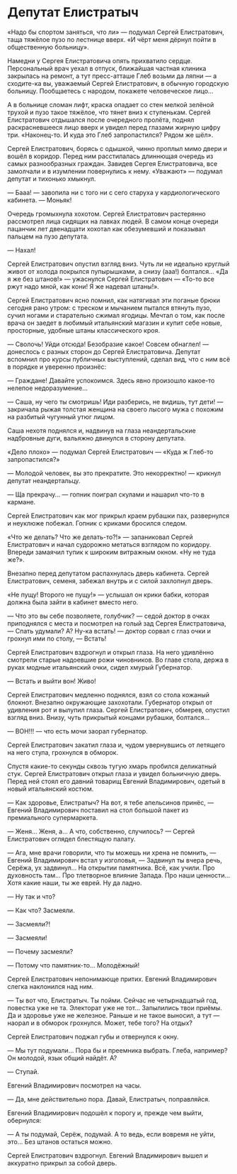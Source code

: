 # Депутат Елистратыч
«Надо бы спортом заняться, что ли» — подумал Сергей Елистратович, таща тяжёлое пузо по лестнице вверх. «И чёрт меня дёрнул пойти в общественную больницу».

Намедни у Сергея Елистратовича опять прихватило сердце. Персональный врач уехал в отпуск, ближайшая частная клиника закрылась на ремонт, а тут пресс-атташе Глеб возьми да ляпни — а сходите-ка вы, уважаемый Сергей Елистратович, в обычную городскую больницу. Пообщаетесь с народом, покажете человеческое лицо…

А в больнице сломан лифт, краска опадает со стен мелкой зелёной трухой и пузо такое тяжёлое, что тянет вниз к ступенькам. Сергей Елистратович отдышался после очередного пролёта, поднял раскрасневшееся лицо вверх и увидел перед глазами жирную цифру три. «Наконец-то. И куда это Глеб запропастился? Рядом же шёл».

Сергей Елистратович, борясь с одышкой, чинно проплыл мимо двери и вошёл в коридор. Перед ним расстилалась длиннющая очередь из самых разнообразных граждан. Завидев Сергея Елистратовича, все замолчали и в изумлении повернулись к нему. «Уважают» — подумал депутат и тихонько хмыкнул.

— Бааа! — завопила ни с того ни с сего старуха у кардиологического кабинета. — Моньяк!

Очередь громыхнула хохотом. Сергей Елистратович растерянно рассмотрел лица сидящих на лавках людей. В самом конце очереди пацанчик лет двенадцати хохотал как обезумевший и показывал пальцем на пузо депутата.

— Нахал!

Сергей Елистратович опустил взгляд вниз. Чуть ли не идеально круглый живот от холода покрылся пупырышками, а снизу (ааа!) болтался… «Да я же без штанов!» — ужаснулся Сергей Елистратович — «То-то все ржут надо мной, как кони! Я же надевал штаны!».

Сергей Елистратович ясно помнил, как натягивал эти поганые брюки сегодня рано утром: с треском и мычанием пытался втянуть пузо, сучил ногами и старательно сжимал ягодицы. Мечтал о том, как после врача он заедет в любимый итальянский магазин и купит себе новые, просторные, удобные штаны классического кроя.

— Сволочь! Уйди отсюда! Безобразие какое! Совсем обнаглел! — донеслось с разных сторон до Сергей Елистратовича. Депутат вспомнил про курсы публичных выступлений, сделал вид, что с ним всё в порядке и уверенно произнёс:

— Граждане! Давайте успокоимся. Здесь явно произошло какое-то нелепое недоразумение…

— Саша, ну чего ты смотришь! Иди разберись, не видишь, тут дети! — закричала рыжая толстая женщина на своего лысого мужа с похожим на разбитый чугунный утюг лицом.

Саша нехотя поднялся и, надвинув на глаза неандертальские надбровные дуги, вальяжно двинулся в сторону депутата.

«Дело плохо» — подумал Сергей Елистратович — «Куда ж Глеб-то запропастился?»

— Молодой человек, вы это прекратите. Это некорректно! — крикнул депутат неандертальцу.

— Ща прекрачу… — гопник поиграл скулами и нашарил что-то в кармане.

Сергей Елистратович как мог прикрыл краем рубашки пах, развернулся и неуклюже побежал. Гопник с криками бросился следом.

«Что же делать? Что же делать-то?!» — запаниковал Сергей Елистратович и начал судорожно метаться взглядом по коридору. Впереди замаячил тупик к широким витражным окном. «Ну не туда же?».

Внезапно перед депутатом распахнулась дверь кабинета. Сергей Елистратович, семеня, забежал внутрь и с силой захлопнул дверь.

«Не пущу! Второго не пущу!» — услышал он крики бабки, которая должна была зайти в кабинет вместо него.

— Что это вы себе позволяете, голубчик? — седой доктор в очках приподнялся с места и посмотрел на голый зад Сергея Елистратовича, — Спать удумали? А? Ну-ка встать! — доктор сорвал с глаз очки и грохнул ими по столу, — Встать!

Сергей Елистратович вздрогнул и открыл глаза. На него удивлённо смотрели старые надоевшие рожи чиновников. Во главе стола, держа в руках модные итальянский очки, сидел хмурый Губернатор.

— Встать и выйти вон! Живо!

Сергей Елистратович медленно поднялся, взял со стола кожаный блокнот. Внезапно окружающие захохотали. Губернатор открыл от удивления рот и вылупил глаза. Сергей Елистратович, обмерев, опустил взгляд вниз. Внизу, чуть прикрытый концами рубашки, болтался…

— ВОН!!! — что есть мочи заорал губернатор.

Сергей Елистратович закатил глаза и, чудом увернувшись от летящего на него стула, грохнулся в обморок.

Спустя какие-то секунды сквозь тугую хмарь пробился деликатный стук. Сергей Елистратович открыл глаза и увидел больничную дверь. Перед ней стоял его давний товарищ Евгений Владимирович, одетый в новый итальянский костюм.

— Как здоровье, Елистратыч? На вот, я тебе апельсинов принёс, — Евгений Владимирович поставил на стол большой пакет из премиального супермаркета.

— Женя… Женя, а… А что, собственно, случилось? — Сергей Елистратович оглядел блестящую палату.

— Ага, мне врачи говорили, что ты можешь ни хрена не помнить, — Евгений Владимирович встал у изголовья, — Задвинул ты вчера речь, Серёжа, ух задвинул… На открытии памятника. Всё, как учили. Про духовность там… Про тлетворное влияние Запада. Про наши ценности… Хотя какие наши, ты же еврей. Ну да ладно.

— Ну так и что?

— Как что? Засмеяли.

— Засмеяли?!

— Засмеяли!

— Почему засмеяли?

— Потому что памятник-то… Молодёжный!

Сергей Елистратович непонимающе притих. Евгений Владимирович слегка наклонился над ним.

— Ты вот что, Елистратыч. Ты пойми. Сейчас не четырнадцатый год, повестка уже не та. Электорат уже не тот… Запылились твои приёмы. Да и здоровье уже не железное. Раньше и не такое выносил, а тут — наорал и в обморок грохнулся. Может, тебе того? На отдых?

Сергей Елистратович поджал губы и отвернулся к окну.

— Мы тут подумали… Пора бы и преемника выбрать. Глеба, например? Он молодой, язык общий найдёт. А?

— Ступай.

Евгений Владимирович посмотрел на часы.

— Да, мне действительно пора. Давай, Елистратыч, поправляйся.

Евгений Владимирович подошёл к порогу и, прежде чем выйти, обернулся:

— А ты подумай, Серёж, подумай. А то ведь, если вовремя не уйти, это… Без штанов остаться можно.

Сергей Елистратович вздрогнул. Евгений Владимирович вышел и аккуратно прикрыл за собой дверь.